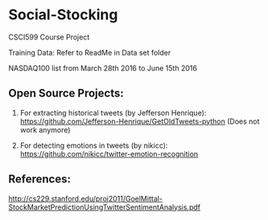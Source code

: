 # Social-Stocking
CSCI599 Course Project

Training Data: Refer to ReadMe in Data set folder

NASDAQ100 list from March 28th 2016 to June 15th 2016

## Open Source Projects:

1. For extracting historical tweets (by Jefferson Henrique): 
https://github.com/Jefferson-Henrique/GetOldTweets-python
(Does not work anymore)

2. For detecting emotions in tweets (by nikicc):
https://github.com/nikicc/twitter-emotion-recognition


## References:
http://cs229.stanford.edu/proj2011/GoelMittal-StockMarketPredictionUsingTwitterSentimentAnalysis.pdf

